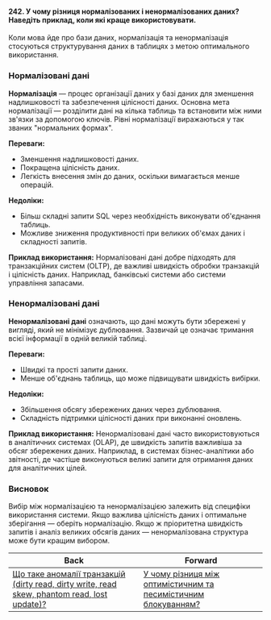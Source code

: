 #### 242. У чому різниця нормалізованих і ненормалізованих даних? Наведіть приклад, коли які краще використовувати.

Коли мова йде про бази даних, нормалізація та ненормалізація стосуються структурування даних в таблицях з метою оптимального використання.

### Нормалізовані дані

**Нормалізація** — процес організації даних у базі даних для зменшення надлишковості та забезпечення цілісності даних. Основна мета нормалізації — розділити дані на кілька таблиць та встановити між ними зв'язки за допомогою ключів. Рівні нормалізації виражаються у так званих "нормальних формах".

**Переваги:**
- Зменшення надлишковості даних.
- Покращена цілісність даних.
- Легкість внесення змін до даних, оскільки вимагається менше операцій.

**Недоліки:**
- Більш складні запити SQL через необхідність виконувати об'єднання таблиць.
- Можливе зниження продуктивності при великих об'ємах даних і складності запитів.

**Приклад використання:**
Нормалізовані дані добре підходять для транзакційних систем (OLTP), де важливі швидкість обробки транзакцій і цілісність даних. Наприклад, банківські системи або системи управління запасами.

### Ненормалізовані дані

**Ненормалізовані дані** означають, що дані можуть бути збережені у вигляді, який не мінімізує дублювання. Зазвичай це означає тримання всієї інформації в одній великій таблиці.

**Переваги:**
- Швидкі та прості запити даних.
- Менше об'єднань таблиць, що може підвищувати швидкість вибірки.

**Недоліки:**
- Збільшення обсягу збережених даних через дублювання.
- Складність підтримки цілісності даних при виконанні оновлень.

**Приклад використання:**
Ненормалізовані дані часто використовуються в аналітичних системах (OLAP), де швидкість запитів важливіша за обсяг збережених даних. Наприклад, в системах бізнес-аналітики або звітності, де частіше виконуються великі запити для отримання даних для аналітичних цілей.

### Висновок

Вибір між нормалізацією та ненормалізацією залежить від специфіки використання системи. Якщо важлива цілісність даних і оптимальне зберігання — оберіть нормалізацію. Якщо ж пріоритетна швидкість запитів і аналіз великих обсягів даних — ненормалізована структура може бути кращим вибором.

| Back | Forward |
|---|---|
| [Що таке аномалії транзакцій (dirty read, dirty write, read skew, phantom read, lost update)?](/ua/senior/database/what-are-transaction-anomalies-dirty-read-dirty-write-read-skew-phantom-read-lost-update.md)  | [У чому різниця між оптимістичним та песимістичним блокуванням?](/ua/senior/database/what-is-the-difference-between-optimistic-and-pessimistic-blocking.md) |